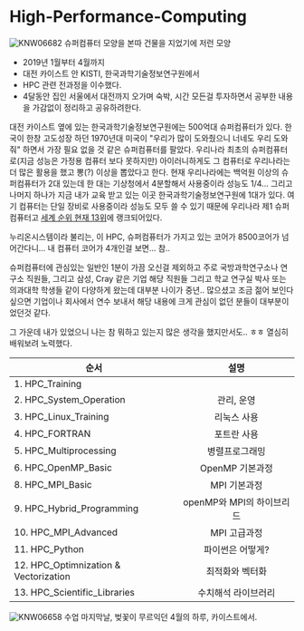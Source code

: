 # High-Performance-Computing

![KNW06682](https://user-images.githubusercontent.com/8021479/55604616-a6bdee00-57ab-11e9-8908-7f37fb6d5c2a.JPG)
슈퍼컴퓨터 모양을 본따 건물을 지었기에 저런 모양


* 2019년 1월부터 4월까지
* 대전 카이스트 안 KISTI, 한국과학기술정보연구원에서
* HPC 관련 전과정을 이수했다.
* 4달동안 집인 서울에서 대전까지 오가며 숙박, 시간 모든걸 투자하면서 공부한 내용을 가감없이 정리하고 공유하려한다.

대전 카이스트 옆에 있는 한국과학기술정보연구원에는 500억대 슈퍼컴퓨터가 있다. 한국이 한창 고도성장 하던 1970년대 미국이 "우리가 많이 도와줬으니 너네도 우리 도와줘" 하면서 가장 필요 없을 것 같은 슈퍼컴퓨터를 팔았다. 우리나라 최초의 슈퍼컴퓨터로(지금 성능은 가정용 컴퓨터 보다 못하지만) 아이러니하게도 그 컴퓨터로 우리나라는 더 많은 활용을 했고 뽕(?) 이상을 뽑았다고 한다. 현재 우리나라에는 백억원 이상의 슈퍼컴퓨터가 2대 있는데 한 대는 기상청에서 4분할해서 사용중이라 성능도 1/4... 그리고 나머지 하나가 지금 내가 교육 받고 있는 이곳 한국과학기술정보연구원에 1대가 있다. 여기 컴퓨터는 단일 장비로 사용중이라 성능도 모두 쓸 수 있기 때문에 우리나라 제1 슈퍼컴퓨터고 [세계 순위 현재 13위](https://www.top500.org/list/2018/11/?page=1)에 랭크되어있다. 

누리온시스템이라 불리는, 이 HPC, 슈퍼컴퓨터가 가지고 있는 코어가 8500코어가 넘어간다니... 내 컴퓨터 코어가 4개인걸 보면... 참.. 

슈퍼컴퓨터에 관심있는 일반인 1분이 가끔 오신걸 제외하고 주로 국방과학연구소나 연구소 직원들, 그리고 삼성, Cray 같은 기업 해당 직원들 그리고 학교 연구실 박사 또는 의과대학 학생들 같이 다양하게 왔는데 대부분 나이가 중년.. 많으셨고 조금 젊어 보인다 싶으면 기업이나 회사에서 연수 보내서 해당 내용에 크게 관심이 없던 분들이 대부분이었던것 같다.

그 가운데 내가 있었으니 나는 참 뭐하고 있는지 많은 생각을 했지만서도.. ㅎㅎ 열심히 배워보려 노력했다.

| 순서 | 설명 |
|---|:---:|
|1. HPC_Training||
|2. HPC_System_Operation|관리, 운영|
|3. HPC_Linux_Training|리눅스 사용|
|4. HPC_FORTRAN|포트란 사용|
|5. HPC_Multiprocessing|병렬프로그래밍|
|6. HPC_OpenMP_Basic|OpenMP 기본과정|
|8. HPC_MPI_Basic|MPI 기본과정|
|9. HPC_Hybrid_Programming|openMP와 MPI의 하이브리드|
|10. HPC_MPI_Advanced|MPI 고급과정|
|11. HPC_Python|파이썬은 어떻게?|
|12. HPC_Optimnization & Vectorization|최적화와 벡터화|
|13. HPC_Scientific_Libraries|수치해석 라이브러리|






![KNW06658](https://user-images.githubusercontent.com/8021479/55604613-a6255780-57ab-11e9-8c47-98864c2dfa7d.JPG)
수업 마지막날, 벚꽃이 무르익던 4월의 하루, 카이스트에서.
